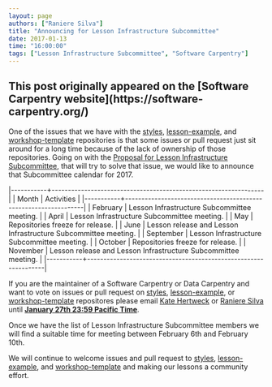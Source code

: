 ```yaml
---
layout: page  
authors: ["Raniere Silva"]
title: "Announcing for Lesson Infrastructure Subcommittee"
date: 2017-01-13
time: "16:00:00"
tags: ["Lesson Infrastructure Subcommittee", "Software Carpentry"]
---
```


<h2>This post originally appeared on the [Software Carpentry website](https://software-carpentry.org/)</h2>

One of the issues that we have with the
[styles](https://github.com/swcarpentry/styles),
[lesson-example](https://github.com/swcarpentry/lesson-example), and
[workshop-template](https://github.com/swcarpentry/workshop-template)
repositories is that some issues or pull request just sit around
for a long time because of the lack of ownership of those repositories.
Going on with the [Proposal for Lesson Infrastructure Subcommittee](https://github.com/swcarpentry/board/issues/155),
that will try to solve that issue,
we would like to announce that Subcommittee calendar for 2017.

|-----------+-----------------------------------------------------------------|
| Month     | Activities                                                      |
|-----------+-----------------------------------------------------------------|
| February  | Lesson Infrastructure Subcommittee meeting.                     |
| April     | Lesson Infrastructure Subcommittee meeting.                     |
| May       | Repositories freeze for release.                                |
| June      | Lesson release and Lesson Infrastructure Subcommittee meeting.  |
| September | Lesson Infrastructure Subcommittee meeting.                     |
| October   | Repositories freeze for release.                                |
| November  | Lesson release and Lesson Infrastructure Subcommittee meeting.  |
|-----------+-----------------------------------------------------------------|

If you are the maintainer of a Software Carpentry or Data Carpentry
and want to vote on issues or pull request on
[styles](https://github.com/swcarpentry/styles),
[lesson-example](https://github.com/swcarpentry/lesson-example), or
[workshop-template](https://github.com/swcarpentry/workshop-template)
repositores please email [Kate Hertweck](mailto:k8hertweck@gmail.com)
or [Raniere Silva](mailto:raniere@rgaiacs.com)
until **[January 27th 23:59 Pacific Time](https://www.timeanddate.com/worldclock/fixedtime.html?msg=Software+Carpentry+Lesson+Infrastructure+Subcommittee+Call+Deadline&iso=20170127T235959&p1=224)**.

Once we have the list of Lesson Infrastructure Subcommittee members
we will find a suitable time for meeting
between February 6th and February 10th.

We will continue to welcome issues and pull request to
[styles](https://github.com/swcarpentry/styles),
[lesson-example](https://github.com/swcarpentry/lesson-example), and
[workshop-template](https://github.com/swcarpentry/workshop-template)
and making our lessons a community effort.

